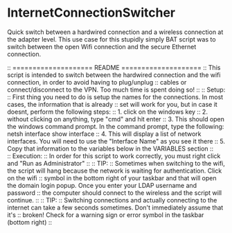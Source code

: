 # InternetConnectionSwitcher
Quick switch between a hardwired connection and a wireless connection at the adapter level. This use case for this stupidly simply BAT script was to switch between the open Wifi connection and the secure Ethernet connection.

:: ==================== README ====================
::	This script is intended to switch between the hardwired connection and the wifi connection, in order to avoid having to plug/unplug
::		cables or connect/disconnect to the VPN. Too much time is spent doing so!
::
::	Setup:
::		First thing you need to do is setup the names for the connections. In most cases, the information that is already
::			set will work for you, but in case it doesnt, perform the following steps:
::			1. click on the windows key
::			2. without clicking on anything, type "cmd" and hit enter
::			3. This should open the windows command prompt. In the command prompt, type the following: netsh interface show interface
::			4. This will display a list of network interfaces. You will need to use the "Interface Name" as you see it there
::			5. Copy that information to the variables below in the VARIABLES section
::	
::	Execution:
::		In order for this script to work correctly, you must right click and "Run as Administrator"
::
::	TIP:
::		Sometimes when switching to the wifi, the script will hang because the network is waiting for authentication. Click on the wifi
::		symbol in the bottom right of your taskbar and that will open the domain login popup. Once you enter your LDAP username and password
::		the computer should connect to the wireless and the script will continue.
::
::	TIP: 
::		Switching connections and actually connecting to the internet can take a few seconds sometimes. Don't immediately assume that it's 
::		broken! Check for a warning sign or error symbol in the taskbar (bottom right)
::
